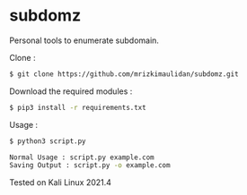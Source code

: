 # subdomz

Personal tools to enumerate subdomain.

Clone :

```bash
$ git clone https://github.com/mrizkimaulidan/subdomz.git
```

Download the required modules :

```bash
$ pip3 install -r requirements.txt
```

Usage :

```bash
$ python3 script.py
```

```bash
Normal Usage : script.py example.com
Saving Output : script.py -o example.com
```

Tested on Kali Linux 2021.4